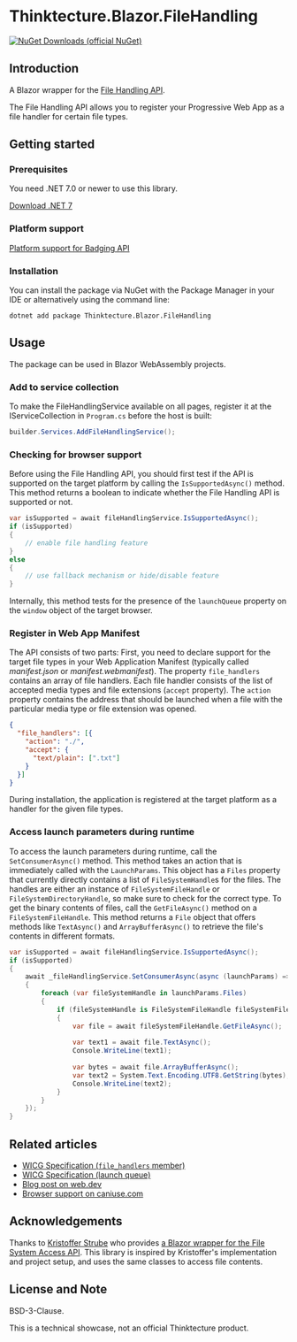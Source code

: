 # Thinktecture.Blazor.FileHandling

[![NuGet Downloads (official NuGet)](https://img.shields.io/nuget/dt/Thinktecture.Blazor.FileHandling?label=NuGet%20Downloads)](https://www.nuget.org/packages/Thinktecture.Blazor.FileHandling/)

## Introduction

A Blazor wrapper for the [File Handling API](https://wicg.github.io/manifest-incubations/#file_handlers-member).

The File Handling API allows you to register your Progressive Web App as a file handler for certain file types.

## Getting started

### Prerequisites

You need .NET 7.0 or newer to use this library.

[Download .NET 7](https://dotnet.microsoft.com/download/dotnet/7.0)

### Platform support

[Platform support for Badging API](https://caniuse.com/mdn-api_launchqueue)

### Installation

You can install the package via NuGet with the Package Manager in your IDE or alternatively using the command line:

```
dotnet add package Thinktecture.Blazor.FileHandling
```

## Usage

The package can be used in Blazor WebAssembly projects.

### Add to service collection

To make the FileHandlingService available on all pages, register it at the IServiceCollection in `Program.cs` before the host is built:

```csharp
builder.Services.AddFileHandlingService();
```

### Checking for browser support

Before using the File Handling API, you should first test if the API is supported on the target platform by calling the `IsSupportedAsync()` method.
This method returns a boolean to indicate whether the File Handling API is supported or not.

```csharp
var isSupported = await fileHandlingService.IsSupportedAsync();
if (isSupported)
{
    // enable file handling feature
}
else
{
    // use fallback mechanism or hide/disable feature
}
```

Internally, this method tests for the presence of the `launchQueue` property on the `window` object of the target browser.

### Register in Web App Manifest

The API consists of two parts:
First, you need to declare support for the target file types in your Web Application Manifest (typically called _manifest.json_ or _manifest.webmanifest_).
The property `file_handlers` contains an array of file handlers.
Each file handler consists of the list of accepted media types and file extensions (`accept` property).
The `action` property contains the address that should be launched when a file with the particular media type or file extension was opened.

```json
{
  "file_handlers": [{
    "action": "./",
    "accept": {
      "text/plain": [".txt"]
    }
  }]
}
```

During installation, the application is registered at the target platform as a handler for the given file types.

### Access launch parameters during runtime

To access the launch parameters during runtime, call the `SetConsumerAsync()` method.
This method takes an action that is immediately called with the `LaunchParams`.
This object has a `Files` property that currently directly contains a list of `FileSystemHandle`s for the files.
The handles are either an instance of `FileSystemFileHandle` or `FileSystemDirectoryHandle`, so make sure to check for the correct type.
To get the binary contents of files, call the `GetFileAsync()` method on a `FileSystemFileHandle`.
This method returns a `File` object that offers methods like `TextAsync()` and `ArrayBufferAsync()` to retrieve the file's contents in different formats.

```csharp
var isSupported = await fileHandlingService.IsSupportedAsync();
if (isSupported)
{
    await _fileHandlingService.SetConsumerAsync(async (launchParams) =>
    {
        foreach (var fileSystemHandle in launchParams.Files)
        {
            if (fileSystemHandle is FileSystemFileHandle fileSystemFileHandle)
            {
                var file = await fileSystemFileHandle.GetFileAsync();
    
                var text1 = await file.TextAsync();
                Console.WriteLine(text1);
    
                var bytes = await file.ArrayBufferAsync();
                var text2 = System.Text.Encoding.UTF8.GetString(bytes);
                Console.WriteLine(text2);
            }
        }
    });
}
```

## Related articles

- [WICG Specification (`file_handlers` member)](https://wicg.github.io/manifest-incubations/#file_handlers-member)
- [WICG Specification (launch queue)](https://wicg.github.io/manifest-incubations/#launch-queue-and-launch-params)
- [Blog post on web.dev](https://web.dev/file-handling/)
- [Browser support on caniuse.com](https://caniuse.com/mdn-api_launchqueue)

## Acknowledgements

Thanks to [Kristoffer Strube](https://twitter.com/kstrubeg) who provides [a Blazor wrapper for the File System Access API](https://github.com/KristofferStrube/Blazor.FileSystemAccess).
This library is inspired by Kristoffer's implementation and project setup, and uses the same classes to access file contents.

## License and Note

BSD-3-Clause.

This is a technical showcase, not an official Thinktecture product.
